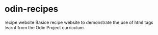 # odin-recipes
recipe website
Basice recipe website to demonstrate the use of html tags learnt from the Odin Project curriculum.

